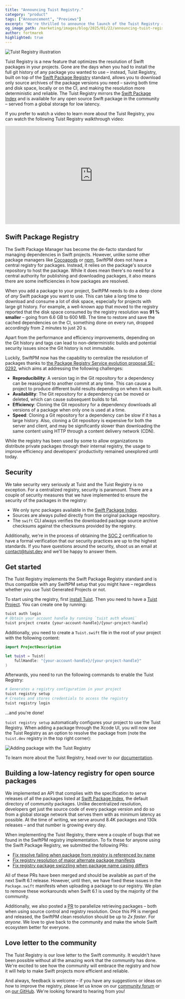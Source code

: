 ```yaml
---
title: "Announcing Tuist Registry."
category: "product"
tags: ["Announcement", "Previews"]
excerpt: "We're thrilled to announce the launch of the Tuist Registry – a new feature that optimizes the resolution of Swift packages in your projects."
og_image_path: /marketing/images/blog/2025/01/22/announcing-tuist-registry/og.jpg
author: fortmarek
highlighted: true
---
```


![Tuist Registry illustration](/marketing/images/blog/2025/01/22/announcing-tuist-registry/registry-illustration.png)

Tuist Registry is a new feature that optimizes the resolution of Swift packages in your projects. Gone are the days when you had to install the full git history of any package you wanted to use – instead, Tuist Registry, built on top of the [Swift Package Registry](https://github.com/swiftlang/swift-package-manager/blob/main/Documentation/PackageRegistry/PackageRegistryUsage.md) standard, allows you to download only source archives of the package versions you need – saving both time and disk space, locally or on the CI, and making the resolution more deterministic and reliable. The Tuist Registry mirrors the [Swift Package Index](https://swiftpackageindex.com/) and is available for any open source Swift package in the community – served from a global storage for low latency.

If you prefer to watch a video to learn more about the Tuist Registry, you can watch the following Tuist Registry walkthrough video:
<iframe title="Tuist Registry Walkthrough" width="560" height="315" src="https://videos.tuist.dev/videos/embed/2bd2deb4-1897-4c5b-9de6-37c8acd16fb0" frameborder="0" allowfullscreen="" sandbox="allow-same-origin allow-scripts allow-popups allow-forms"></iframe>

## Swift Package Registry

The Swift Package Manager has become the de-facto standard for managing dependencies in Swift projects. However, unlike some other package managers like [Cocoapods](https://cocoapods.org/) or [npm](https://www.npmjs.com/), SwiftPM does not have a central registry for packages. Instead, it relies on the package's source repository to host the package. While it does mean there's no need for a central authority for publishing and downloading packages, it also means there are some inefficiencies in how packages are resolved.

When you add a package to your project, SwiftPM needs to do a deep clone of _any_ Swift package you want to use. This can take a long time to download and consume a lot of disk space, especially for projects with large git history. For example, a well-known app that moved to the registry reported that the disk space consumed by the registry resolution was **91 % smaller** – going from 6.6 GB to 600 MB. The time to restore and save the cached dependencies on the CI, something done on every run, dropped accordingly from 2 minutes to just 20 s. 

Apart from the performance and efficiency improvements, depending on the Git history and tags can lead to non-deterministic builds and potential security issues since the Git history is not immutable.

Luckily, SwiftPM now has the capability to centralize the resolution of packages thanks to [the Package Registry Service evolution proposal SE-0292](https://github.com/swiftlang/swift-evolution/blob/main/proposals/0292-package-registry-service.md), which aims at addressing the following challenges:

- **Reproducibility**: A version tag in the Git repository for a dependency can be reassigned to another commit at any time. This can cause a project to produce different build results depending on when it was built.
- **Availability**: The Git repository for a dependency can be moved or deleted, which can cause subsequent builds to fail.
- **Efficiency**: Cloning the Git repository for a dependency downloads all versions of a package when only one is used at a time.
- **Speed**: Cloning a Git repository for a dependency can be slow if it has a large history. Also, cloning a Git repository is expensive for both the server and client, and may be significantly slower than downloading the same content using HTTP through a content delivery network (CDN).

While the registry has been used by some to allow organizations to distribute private packages through their internal registry, the usage to improve efficiency and developers' productivity remained unexplored until today.

## Security

We take security very seriously at Tuist and the Tuist Registry is no exception. For a centralized registry, security is paramount. There are a couple of security measures that we have implemented to ensure the security of the packages in the registry:
- We only sync packages available in the [Swift Package Index](https://swiftpackageindex.com/).
- Sources are always pulled directly from the original package repository.
- The `swift` CLI always verifies the downloaded package source archive checksums against the checksums provided by the registry.

Additionally, we're in the process of obtaining the [SOC 2](https://secureframe.com/hub/soc-2/what-is-soc-2) certification to have a formal verification that our security practices are up to the highest standards. If you have questions around the security, shoot us an email at [contact@tuist.dev](mailto:contact@tuist.dev) and we'll be happy to answer them.

## Get started

The Tuist Registry implements the Swift Package Registry standard and is thus compatible with any SwiftPM setup that you might have – regardless whether you use Tuist Generated Projects or not.

To start using the registry, first [install Tuist](https://docs.tuist.dev/en/guides/quick-start/install-tuist#install-tuist). Then you need to have a [Tuist Project](https://docs.tuist.dev/en/server/introduction/accounts-and-projects). You can create one by running:

```bash
tuist auth login
# Obtain your account handle by running `tuist auth whoami`
tuist project create {your-account-handle}/{your-project-handle}
```

Additionally, you need to create a `Tuist.swift` file in the root of your project with the following content:

```swift
import ProjectDescription

let tuist = Tuist(
    fullHandle: "{your-account-handle}/{your-project-handle}"
)
```

Afterwards, you need to run the following commands to enable the Tuist Registry:

```bash
# Generates a registry configuration in your project
tuist registry setup
# Creates and stores credentials to access the registry
tuist registry login
```

...and you're done!

`tuist registry setup` automatically configures your project to use the Tuist Registry. When adding a package through the Xcode UI, you will now see the Tuist Registry as an option to resolve the package from (note the `tuist.dev` registry in the top right corner):

![Adding package with the Tuist Registry](/marketing/images/blog/2025/01/22/announcing-tuist-registry/registry-add-package.png)

To learn more about the Tuist Registry, head over to our [documentation](https://docs.tuist.dev/en/guides/develop/registry).

## Building a low-latency registry for open source packages

We implemented an API that complies with the specification to serve releases of all the packages listed at [Swift Package Index](https://swiftpackageindex.com/), the default directory of community packages. Unlike decentralized resolution, developers get just the source code of every package version and do so from a global storage network that serves them with as minimum latency as possible. At the time of writing, we serve around 8.4K packages and 130k releases – and that number is growing every day.

When implementing the Tuist Registry, there were a couple of bugs that we found in the SwiftPM registry implementation. To fix these for anyone using the Swift Package Registry, we submitted the following PRs:
- [Fix resolve failing when package from registry is referenced by name](https://github.com/swiftlang/swift-package-manager/pull/8166)
- [Fix registry resolution of major alternate package manifests](https://github.com/swiftlang/swift-package-manager/pull/8188)
- [Fix registry package swizzling when package name casing differs](https://github.com/swiftlang/swift-package-manager/pull/8194)

All of these PRs have been merged and should be available as part of the next Swift 6.1 release. However, until then, we have fixed these issues in the `Package.swift` manifests when uploading a package to our registry. We plan to remove these workarounds when Swift 6.1 is used by the majority of the community.

Additionally, we also posted a [PR](https://github.com/swiftlang/swift-package-manager/pull/8220) to parallelize retrieving packages – both when using source control and registry resolution. Once this PR is merged and released, the SwiftPM clean resolution should be up to _2x faster_. For _anyone_. We love to give back to the community and make the whole Swift ecosystem better for everyone.

## Love letter to the community

The Tuist Registry is our love letter to the Swift community. It wouldn't have been possible without all the amazing work that the community has done. We're excited to see how the community will embrace the registry and how it will help to make Swift projects more efficient and reliable.

And always, feedback is welcome – if you have any suggestions or ideas on how to improve the registry, please let us know on our [community forum](https://community.tuist.dev/) or on [our GitHub](https://github.com/tuist/tuist). We're looking forward to hearing from you!
